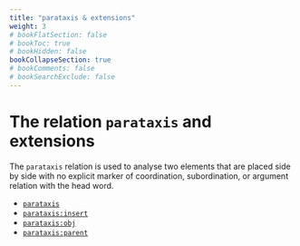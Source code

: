 ```yaml
---
title: "parataxis & extensions"
weight: 3
# bookFlatSection: false
# bookToc: true
# bookHidden: false
bookCollapseSection: true
# bookComments: false
# bookSearchExclude: false
---
```


# The relation `parataxis` and extensions

The `parataxis` relation is used to analyse two elements that are placed side by side with no explicit marker of coordination, subordination, or argument relation with the head word.

 - [`parataxis`](./parataxis)
 - [`parataxis:insert`](./parataxis_insert)
 - [`parataxis:obj`](./parataxis_obj)
 - [`parataxis:parent`](./parataxis_parenth)

